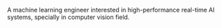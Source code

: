 A machine learning engineer interested in high-performance real-time AI systems, specially in computer vision field.

